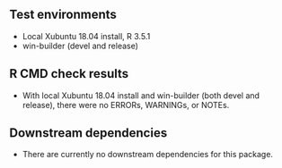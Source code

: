 ## Test environments

* Local Xubuntu 18.04 install, R 3.5.1
* win-builder (devel and release)

## R CMD check results

* With local Xubuntu 18.04 install and win-builder (both devel and
  release), there were no ERRORs, WARNINGs, or NOTEs.

## Downstream dependencies

* There are currently no downstream dependencies for this package.
